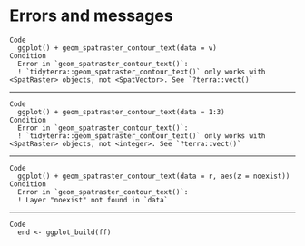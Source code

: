 # Errors and messages

    Code
      ggplot() + geom_spatraster_contour_text(data = v)
    Condition
      Error in `geom_spatraster_contour_text()`:
      ! `tidyterra::geom_spatraster_contour_text()` only works with <SpatRaster> objects, not <SpatVector>. See `?terra::vect()`

---

    Code
      ggplot() + geom_spatraster_contour_text(data = 1:3)
    Condition
      Error in `geom_spatraster_contour_text()`:
      ! `tidyterra::geom_spatraster_contour_text()` only works with <SpatRaster> objects, not <integer>. See `?terra::vect()`

---

    Code
      ggplot() + geom_spatraster_contour_text(data = r, aes(z = noexist))
    Condition
      Error in `geom_spatraster_contour_text()`:
      ! Layer "noexist" not found in `data`

---

    Code
      end <- ggplot_build(ff)

